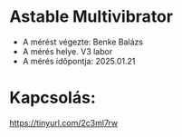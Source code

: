 # Astable Multivibrator

 - A mérést végezte: Benke Balázs
 - A mérés helye. V3 labor
 - A mérés időpontja: 2025.01.21

# Kapcsolás:
https://tinyurl.com/2c3ml7rw
